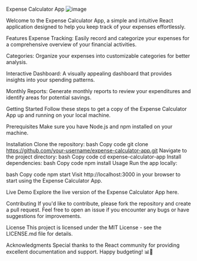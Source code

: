 Expense Calculator App
![image](https://github.com/shivanshlearnify/5.Expense_Calculator/assets/128142418/d9181c0e-7efc-49cb-93ed-c862c29e172c)


Welcome to the Expense Calculator App, a simple and intuitive React application designed to help you keep track of your expenses effortlessly.

Features
Expense Tracking: Easily record and categorize your expenses for a comprehensive overview of your financial activities.

Categories: Organize your expenses into customizable categories for better analysis.

Interactive Dashboard: A visually appealing dashboard that provides insights into your spending patterns.

Monthly Reports: Generate monthly reports to review your expenditures and identify areas for potential savings.

Getting Started
Follow these steps to get a copy of the Expense Calculator App up and running on your local machine.

Prerequisites
Make sure you have Node.js and npm installed on your machine.

Installation
Clone the repository:
bash
Copy code
git clone https://github.com/your-username/expense-calculator-app.git
Navigate to the project directory:
bash
Copy code
cd expense-calculator-app
Install dependencies:
bash
Copy code
npm install
Usage
Run the app locally:

bash
Copy code
npm start
Visit http://localhost:3000 in your browser to start using the Expense Calculator App.

Live Demo
Explore the live version of the Expense Calculator App here.

Contributing
If you'd like to contribute, please fork the repository and create a pull request. Feel free to open an issue if you encounter any bugs or have suggestions for improvements.

License
This project is licensed under the MIT License - see the LICENSE.md file for details.

Acknowledgments
Special thanks to the React community for providing excellent documentation and support.
Happy budgeting! 📊💸
